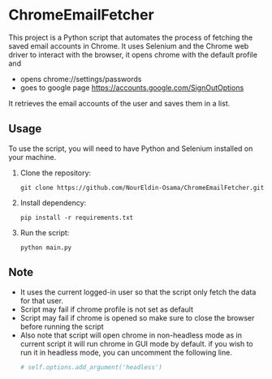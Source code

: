 # ChromeEmailFetcher

This project is a Python script that automates the process of fetching the saved email accounts in Chrome. It uses Selenium and the Chrome web driver to interact with the browser, it opens chrome with the default profile and 
- opens chrome://settings/passwords
- goes to google page https://accounts.google.com/SignOutOptions

It retrieves the email accounts of the user and saves them in a list.

## Usage

To use the script, you will need to have Python and Selenium installed on your machine.

1. Clone the repository:
    ```commandline 
    git clone https://github.com/NourEldin-Osama/ChromeEmailFetcher.git
    ```
2. Install dependency:
    ```commandline
    pip install -r requirements.txt
    ```
3. Run the script: 
    ```commandline
    python main.py
    ```

## Note
- It uses the current logged-in user so that the script only fetch the data for that user.
- Script may fail if chrome profile is not set as default 
- Script may fail if chrome is opened so make sure to close the browser before running the script 
- Also note that script will open chrome in non-headless mode as in current script it will run chrome in GUI mode by default. if you wish to run it in headless mode, you can uncomment the following line.
    ```python
    # self.options.add_argument('headless')
    ```

